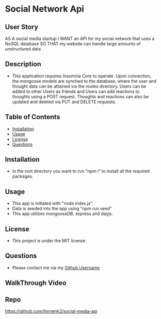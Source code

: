 # Social Network Api

## User Story
AS A social media startup
I WANT an API for my social network that uses a NoSQL database
SO THAT my website can handle large amounts of unstructured data

## Description
* This application requires Insomnia Core to operate.  Upon connection, the mongoose models are synched to the database, where the user and thought data can be attained via the routes directory.  Users can be added to other Users as friends and Users can add reactions to thoughts using a POST request.  Thoughts and reactions can also be updated and deleted via PUT and DELETE requests.

## Table of Contents
- [Installation](#installation)
- [Usage](#usage)
- [License](#license)
- [Questions](#questions)

## Installation
* In the root directory you want to run "npm i" to install all the required packages.

## Usage
* This app is initiated with "node index.js".
* Data is seeded into the app using "npm run seed"
* This app utilizes mongooseDB, express and dayjs.

## License
* This project is under the MIT license.

## Questions
* Please contact me via my [Github Username](https://github.com/hinnenk2)

## WalkThrough Video

## Repo
https://github.com/hinnenk2/social-media-api